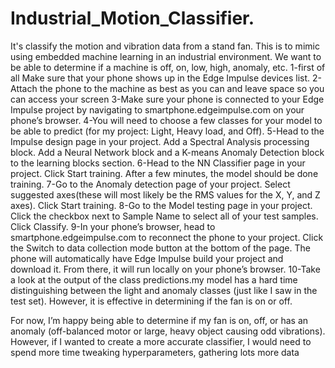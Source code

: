 # Industrial_Motion_Classifier.
It's classify the motion and vibration data from a stand fan. This is to mimic using embedded machine learning in an industrial environment. We want to be able to determine if a machine is off, on, low, high, anomaly, etc.
1-first of all Make sure that your phone shows up in the Edge Impulse devices list.
2-Attach the phone to the machine as best as you can and leave space so you can access your screen
3-Make sure your phone is connected to your Edge Impulse project by navigating to smartphone.edgeimpulse.com on your phone’s browser.
4-You will need to choose a few classes for your model to be able to predict (for my project: Light, Heavy load, and Off).
5-Head to the Impulse design page in your project. Add a Spectral Analysis processing block. Add a Neural Network block and a K-means Anomaly Detection block to the learning blocks section.
6-Head to the NN Classifier page in your project. Click Start training. After a few minutes, the model should be done training.
7-Go to the Anomaly detection page of your project. Select suggested axes(these will most likely be the RMS values for the X, Y, and Z axes). Click Start training. 
8-Go to the Model testing page in your project. Click the checkbox next to Sample Name to select all of your test samples. Click Classify.
9-In your phone’s browser, head to smartphone.edgeimpulse.com to reconnect the phone to your project. Click the Switch to data collection mode button at the bottom of the page. The phone will automatically have Edge Impulse build your project and download it. From there, it will run locally on your phone’s browser.
10-Take a look at the output of the class predictions.my model has a hard time distinguishing between the light and anomaly classes (just like I saw in the test set). However, it is effective in determining if the fan is on or off.

For now, I’m happy being able to determine if my fan is on, off, or has an anomaly (off-balanced motor or large, heavy object causing odd vibrations). However, if I wanted to create a more accurate classifier, I would need to spend more time tweaking hyperparameters, gathering lots more data 
